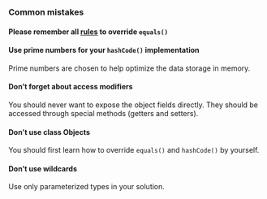 ### Common mistakes

#### Please remember all [rules](https://www.youtube.com/watch?v=QwwzLKG_ZXg) to override `equals()`
#### Use prime numbers for your `hashCode()` implementation
Prime numbers are chosen to help optimize the data storage in memory.
#### Don’t forget about access modifiers
You should never want to expose the object fields directly. They should be accessed through special methods (getters and setters).
#### Don't use class Objects
You should first learn how to override `equals()` and `hashCode()` by yourself.
#### Don’t use wildcards
Use only parameterized types in your solution.

